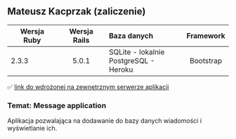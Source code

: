 ## Mateusz Kacprzak (zaliczenie)

| Wersja Ruby   | Wersja Rails  |                Baza danych                 | Framework |
| ------------- |:-------------:|:-------------------------------------------|:---------:|
| 2.3.3         | 5.0.1         | SQLite - lokalnie<br />PostgreSQL - Heroku | Bootstrap |

:white_check_mark: [link do wdrożonej na zewnętrznym serwerze aplikacji](http://serene-spire-89656.herokuapp.com)

### Temat: Message application

Aplikacja pozwalająca na dodawanie do bazy danych wiadomości i wyświetlanie ich.

